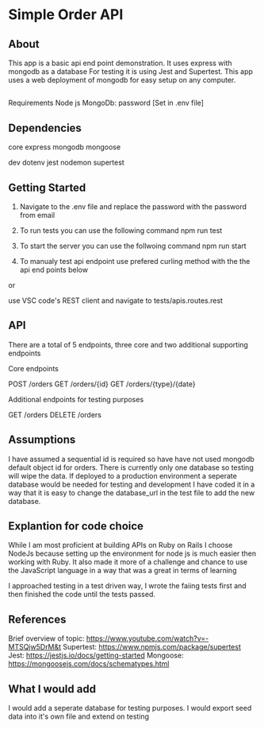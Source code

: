 # Simple Order API

## About

This app is a basic api end point demonstration.
It uses express with mongodb as a database
For testing it is using Jest and Supertest.
This app uses a web deployment of mongodb for easy setup on any computer.

##
Requirements
Node js
MongoDb: password [Set in .env file]

## Dependencies
core
express
mongodb
mongoose

dev
dotenv
jest
nodemon
supertest

## Getting Started

1. Navigate to the .env file and replace the password with the password from email

2. To run tests you can use the following command 
npm run test

3. To start the server you can use the follwoing command 
npm run start 

4. To manualy test api endpoint use prefered curling method with the the api end points below

or

use VSC code's REST client and navigate to tests/apis.routes.rest

## API

There are a total of 5 endpoints, three core and two additional supporting endpoints

Core endpoints

POST /orders
GET /orders/{id}
GET /orders/{type}/{date}

Additional endpoints for testing purposes

GET /orders
DELETE /orders

## Assumptions

I have assumed a sequential id is required so have have not used mongodb default object id for orders. 
There is currently only one database so testing will wipe the data. If deployed to a production environment a seperate database would be needed for testing and development
I have coded it in a way that it is easy to change the database_url in the test file to add the new database.

## Explantion for code choice

While I am most proficient at building APIs on Ruby on Rails I choose NodeJs because setting up the environment for node js is much easier then working with Ruby.
It also made it more of a challenge and chance to use the JavaScript language in a way that was a great in terms of learning

I approached testing in a test driven way, I wrote the faiing tests first and then finished the code until the tests passed.

## References

Brief overview of topic: https://www.youtube.com/watch?v=-MTSQjw5DrM&t
Supertest: https://www.npmjs.com/package/supertest
Jest: https://jestjs.io/docs/getting-started
Mongoose: https://mongoosejs.com/docs/schematypes.html

## What I would add
I would add a seperate database for testing purposes.
I would export seed data into it's own file and extend on testing
